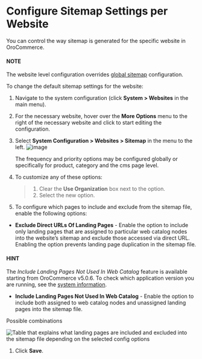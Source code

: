 <a id="sys-websites-sysconfig-websites-sitemap"></a>

# Configure Sitemap Settings per Website

You can control the way sitemap is generated for the specific website in OroCommerce.

#### NOTE
The website level configuration overrides [global sitemap](../../../../configuration/system/websites/global-sitemap.md#sys-config-sysconfig-websites-sitemap) configuration.

To change the default sitemap settings for the website:

1. Navigate to the system configuration (click **System > Websites** in the main menu).
2. For the necessary website, hover over the <i class="fa fa-ellipsis-h fa-lg" aria-hidden="true"></i> **More Options** menu to the right of the necessary website and click <i class="fas fa-cog" aria-hidden="true"></i> to start editing the configuration.
3. Select **System Configuration > Websites > Sitemap** in the menu to the left.
   ![image](user/img/system/websites/web_configuration/website-sitemaps.png)

   The frequency and priority options may be configured globally or specifically for product, category and the cms page level.
4. To customize any of these options:
   > 1. Clear the **Use Organization** box next to the option.
   > 2. Select the new option.
5. To configure which pages to include and exclude from the sitemap file, enable the following options:

* **Exclude Direct URLs Of Landing Pages** - Enable the option to include only landing pages that are assigned to particular web catalog nodes into the website’s sitemap and exclude those accessed via direct URL. Enabling the option prevents landing page duplication in the sitemap file.

#### HINT
The *Include Landing Pages Not Used In Web Catalog* feature is available starting from OroCommerce v5.0.6. To check which application version you are running, see the [system information](../../../../system-information/index.md#system-information).

* **Include Landing Pages Not Used In Web Catalog** - Enable the option to include both assigned to web catalog nodes and unassigned landing pages into the sitemap file.

Possible combinations

![Table that explains what landing pages are included and excluded into the sitemap file depending on the selected config options](user/img/system/config_system/sitemap-config-options.png)
1. Click **Save**.

<!-- finish -->
<!-- fa-bars = fa-navicon -->
<!-- Ic Tiles is used as Set As Default in saved views, and as tiles in display layout options -->
<!-- IcPencil refers to Rename in Commerce and Inline Editing in CRM -->
<!-- Check mark in the square. -->
<!-- SortDesc is also used as drop-down arrow -->

